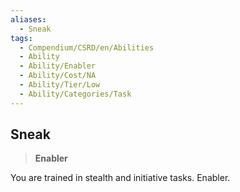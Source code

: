 ```yaml
---
aliases:
  - Sneak
tags:
  - Compendium/CSRD/en/Abilities
  - Ability
  - Ability/Enabler
  - Ability/Cost/NA
  - Ability/Tier/Low
  - Ability/Categories/Task
---
```

  
    
## Sneak    
>**Enabler**  
    
You are trained in stealth and initiative tasks. Enabler.